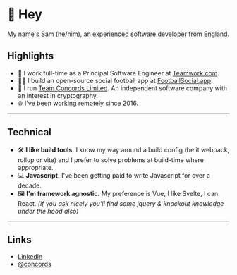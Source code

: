 # 👋 Hey

My name's Sam (he/him), an experienced software developer from England.

## Highlights

- 🦫 I work full-time as a Principal Software Engineer at [Teamwork.com](https://github.com/Teamwork).
- 👨‍💻 I build an open-source social football app at [FootballSocial.app](https://footballsocial.app).
- 🧬 I run [Team Concords Limited](https://www.teamconcords.com/). An independent software company with an interest in cryptography.
- 🌐 I've been working remotely since 2016.


---

## Technical


- 🛠️ **I like build tools.** I know my way around a build config (be it webpack, rollup or vite) and I prefer to solve problems at build-time where appropriate.
- 💻 **Javascript.** I've been getting paid to write Javascript for over a decade.
- 🖼️ **I'm framework agnostic.** My preference is Vue, I like Svelte, I can React. _(if you ask nicely you'll find some jquery & knockout knowledge under the hood also)_

---

## Links


- [LinkedIn](https://www.linkedin.com/in/samternent/)
- [@concords](https://github.com/concords)
